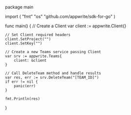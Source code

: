 package main

import (
    "fmt"
    "os"
    "github.com/appwrite/sdk-for-go"
)

func main() {
    // Create a Client
    var client := appwrite.Client{}

    // Set Client required headers
    client.SetProject("")
    client.SetKey("")

    // Create a new Teams service passing Client
    var srv := appwrite.Teams{
        client: &client
    }

    // Call DeleteTeam method and handle results
    var res, err := srv.DeleteTeam("[TEAM_ID]")
    if err != nil {
        panic(err)
    }

    fmt.Println(res)
}